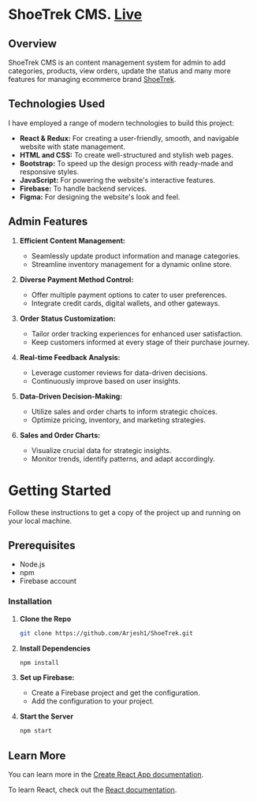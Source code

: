 # ShoeTrek CMS. [Live](https://shoe-store-cms.vercel.app/)

## Overview

ShoeTrek CMS is an content management system for admin to add categories, products, view orders, update the status and many more features for managing ecommerce brand [ShoeTrek](https://github.com/Arjesh1/ShoeTrek).

## Technologies Used

I have employed a range of modern technologies to build this project:

* **React & Redux:** For creating a user-friendly, smooth, and navigable website with state management.
* **HTML and CSS:** To create well-structured and stylish web pages.
* **Bootstrap:** To speed up the design process with ready-made and responsive styles.
* **JavaScript:** For powering the website's interactive features.
* **Firebase:** To handle backend services.
* **Figma:** For designing the website's look and feel.

## Admin Features
1. **Efficient Content Management:**
   - Seamlessly update product information and manage categories.
   - Streamline inventory management for a dynamic online store.

2. **Diverse Payment Method Control:**
   - Offer multiple payment options to cater to user preferences.
   - Integrate credit cards, digital wallets, and other gateways.

3. **Order Status Customization:**
   - Tailor order tracking experiences for enhanced user satisfaction.
   - Keep customers informed at every stage of their purchase journey.

4. **Real-time Feedback Analysis:**
   - Leverage customer reviews for data-driven decisions.
   - Continuously improve based on user insights.

5. **Data-Driven Decision-Making:**
   - Utilize sales and order charts to inform strategic choices.
   - Optimize pricing, inventory, and marketing strategies.

6. **Sales and Order Charts:**
   - Visualize crucial data for strategic insights.
   - Monitor trends, identify patterns, and adapt accordingly.

# Getting Started 

Follow these instructions to get a copy of the project up and running on your local machine.

## Prerequisites

* Node.js
* npm
* Firebase account

### Installation

1. **Clone the Repo**

   ```bash
   git clone https://github.com/Arjesh1/ShoeTrek.git

   ```

2. **Install Dependencies**

   ```bash
   npm install

   ```
3. **Set up Firebase:**

   * Create a Firebase project and get the configuration.
   * Add the configuration to your project.


4. **Start the Server**

   ```bash
   npm start
   ```
   
## Learn More

You can learn more in the [Create React App documentation](https://facebook.github.io/create-react-app/docs/getting-started).

To learn React, check out the [React documentation](https://reactjs.org/).
